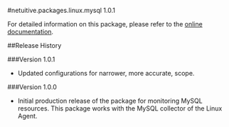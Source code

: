 #netuitive.packages.linux.mysql 1.0.1

For detailed information on this package, please refer to the [online documentation](https://help.app.netuitive.com/Content/Misc/Datasources/Netuitive/integrations/my_sql.htm).

##Release History

###Version 1.0.1

* Updated configurations for narrower, more accurate, scope.

###Version 1.0.0

* Initial production release of the package for monitoring MySQL resources.  This package works with the MySQL collector of the Linux Agent.
